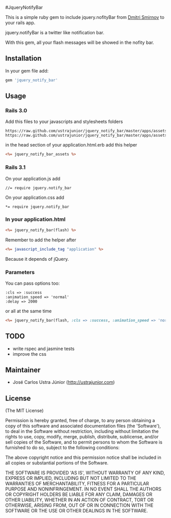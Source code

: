 #JqueryNotifyBar

This is a simple ruby gem to include jquery.nofityBar from [Dmitri Smirnov](http://github.com/dknight/jQuery-Notify-bar) to your rails app.

jquery.notifyBar is a twitter like notification bar.

With this gem, all your flash messages will be showed in the nofity bar.

## Installation

In your gem file add:

```ruby
gem 'jquery_notify_bar'
```

## Usage

### Rails 3.0
	
Add this files to your javascripts and stylesheets folders
```
https://raw.github.com/ustrajunior/jquery_notify_bar/master/apps/assets/javascripts/jquery.notify_bar.js
https://raw.github.com/ustrajunior/jquery_notify_bar/master/apps/assets/stylesheets/jquery.notify_bar.css
```

in the head section of your application.html.erb add this helper
	
```rhtml
<%= jquery_notify_bar_assets %>
```

### Rails 3.1
On your application.js add

```
//= require jquery.notify_bar
```
	
On your application.css add

```
*= require jquery.notify_bar
```

### In your application.html

```rhtml
<%= jquery_notify_bar(flash) %>
```

Remember to add the helper after

```rhtml
<%= javascript_include_tag "application" %>
```

Because it depends of jQuery.

### Parameters

You can pass options too:

```
:cls => :success 
:animation_speed => 'normal'
:delay => 2000
```

or all at the same time

```rhtml
<%= jquery_notify_bar(flash, :cls => :success, :animation_speed => 'normal', :delay => 2000) %>
```

## TODO ##

* write rspec and jasmine tests
* improve the css

## Maintainer ##

* José Carlos Ustra Júnior (http://ustrajunior.com)

## License ##

(The MIT License)

Permission is hereby granted, free of charge, to any person obtaining
a copy of this software and associated documentation files (the
'Software'), to deal in the Software without restriction, including
without limitation the rights to use, copy, modify, merge, publish,
distribute, sublicense, and/or sell copies of the Software, and to
permit persons to whom the Software is furnished to do so, subject to
the following conditions:

The above copyright notice and this permission notice shall be
included in all copies or substantial portions of the Software.

THE SOFTWARE IS PROVIDED 'AS IS', WITHOUT WARRANTY OF ANY KIND,
EXPRESS OR IMPLIED, INCLUDING BUT NOT LIMITED TO THE WARRANTIES OF
MERCHANTABILITY, FITNESS FOR A PARTICULAR PURPOSE AND NONINFRINGEMENT.
IN NO EVENT SHALL THE AUTHORS OR COPYRIGHT HOLDERS BE LIABLE FOR ANY
CLAIM, DAMAGES OR OTHER LIABILITY, WHETHER IN AN ACTION OF CONTRACT,
TORT OR OTHERWISE, ARISING FROM, OUT OF OR IN CONNECTION WITH THE
SOFTWARE OR THE USE OR OTHER DEALINGS IN THE SOFTWARE.
